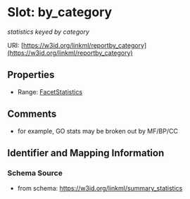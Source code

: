 # Slot: by_category
_statistics keyed by category_


URI: [https://w3id.org/linkml/reportby_category](https://w3id.org/linkml/reportby_category)



<!-- no inheritance hierarchy -->


## Properties

 * Range: [FacetStatistics](FacetStatistics.md)



## Comments

* for example, GO stats may be broken out by MF/BP/CC

## Identifier and Mapping Information







### Schema Source


* from schema: https://w3id.org/linkml/summary_statistics



